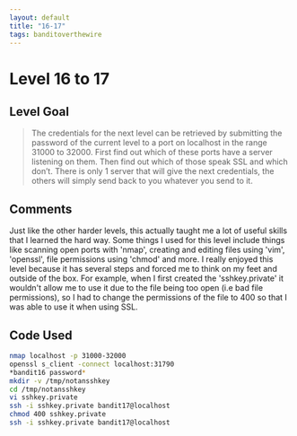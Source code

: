 ```yaml
---
layout: default
title: "16-17"
tags: banditoverthewire
---
```


# Level 16 to 17

## Level Goal
> The credentials for the next level can be retrieved by submitting the password of the current level to a port on localhost in the range 31000 to 32000. First find out which of these ports have a server listening on them. Then find out which of those speak SSL and which don’t. There is only 1 server that will give the next credentials, the others will simply send back to you whatever you send to it.

## Comments
Just like the other harder levels, this actually taught me a lot of useful skills that I learned the hard way. Some things I used for this level include things like scanning open ports with 'nmap', creating and editing files using 'vim', 'openssl', file permissions using 'chmod' and more. I really enjoyed this level because it has several steps and forced me to think on my feet and outside of the box. For example, when I first created the 'sshkey.private' it wouldn't allow me to use it due to the file being too open (i.e bad file permissions), so I had to change the permissions of the file to 400 so that I was able to use it when using SSL.

Code Used
------
```bash
nmap localhost -p 31000-32000
openssl s_client -connect localhost:31790
*bandit16 password*
mkdir -v /tmp/notansshkey
cd /tmp/notansshkey
vi sshkey.private
ssh -i sshkey.private bandit17@localhost
chmod 400 sshkey.private
ssh -i sshkey.private bandit17@localhost
```
